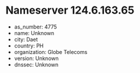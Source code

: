 # Nameserver 124.6.163.65

* as_number: 4775
* name: Unknown
* city: Daet
* country: PH
* organization: Globe Telecoms
* version: Unknown
* dnssec: Unknown
